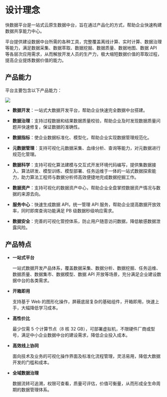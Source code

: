 # 设计理念

快数据平台是一站式云原生数据中台，旨在通过产品化的方式，帮助企业快速构建数据共享能力中心。

平台提供建设数据中台所需的各种工具，完整覆盖离线计算、实时计算、数据治理等能力，满足数据采集、数据萃取、数据挖掘、数据质量、数据地图、数据 API 等各层次应用需求，从而解放开发人员的生产力，极大缩短数据价值的萃取过程，提高企业提炼数据价值的能力。

## 产品能力

平台主要包含以下产品能力：

![](https://terminus-paas.oss-cn-hangzhou.aliyuncs.com/paas-doc/2021/08/20/e8f3c899-adcb-4286-8645-9df837a43dae.png)

* **数据开发**：一站式大数据开发平台，帮助企业快速完全数据中台搭建。

* **数据治理**：支持过程数据和结果数据质量校验，帮助企业及时发现数据质量问题并快速修复，保证数据的准确性。

* **数据指标**：使企业数据标准化、模型化，帮助企业实现数据管理规范化。

* **元数据管理**：支持可视化元数据采集、血缘分析、查询等能力，对元数据进行规范化管理。

* **数据科学**：支持可视化算法建模与交互式开发环境代码编写，提供集数据接入、算法研发、模型训练、模型部署、任务运维于一体的一站式数据探索能力，助力算法工程师与数据分析师高效便捷地完成数据挖掘工作。

* **数据资产**：支持可视化的数据资产中心，帮助企业全盘掌控数据资产情况与数据的来源去向。

* **服务中心**：快速生成数据 API，统一管理 API 服务，帮助企业提高数据开放效率，同时即席查询功能满足 PB 级数据秒级响应需求。

* **数据安全**：完善的可视化管控体系，防止用户随意访问数据，降低敏感数据泄露风险。

## 产品特点

* **一站式平台**

  一站式数据开发产品体系，覆盖数据采集、数据分析、数据挖掘、任务运维、数据质量、数据集市、数据模型、数据 API 开放等场景，充分满足企业建设数据中台的各类需求。

* **开箱即用**

  支持基于 Web 的图形化操作，屏蔽底层复杂的基础组件，开箱即用，快速上手，大幅降低学习成本。

* **高性价比**

  最少仅需 5 个计算节点（8 核 32 GB），可部署虚拟机，不限硬件厂商或型号，满足中小企业数据中台的建设需求，降低企业投入成本。

* **高效线上协同**

  面向技术及业务的可视化操作界面及标准化流程管理，灵活易用，降低大数据开发的门槛和成本。

* **全域数据治理**

  数据流转可追溯，权限可查看，质量可评估，价值可衡量，从而形成全生命周期的数据管理体系。

